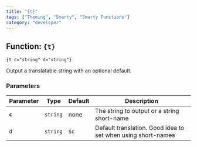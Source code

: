 ```yaml
---
title: "{t}"
tags: ["Theming", "Smarty", "Smarty Functions"]
category: "developer"
---
```


## Function: `{t}`

```
{t c="string" d="string"}
```

Output a translatable string with an optional default.

### Parameters

Parameter   | Type      | Default   | Description
---         | ---       | ---       | ---
__`c`__     | `string`  | none      | The string to output or a string short-name
`d`         | `string`  | `$c`      | Default translation. Good idea to set when using short-names
